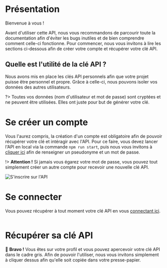 # Présentation

Bienvenue à vous !

Avant d'utiliser cette API, nous vous recommandons de parcourir toute la documentation afin d'éviter les bugs inutiles et de bien comprendre comment celle-ci fonctionne. Pour commencer, nous vous invitons à lire les sections ci-dessous afin de créer votre compte et récupérer votre clé API.

## Quelle est l'utilité de la clé API ?

Nous avons mis en place les clés API personnels afin que votre projet puisse être personnel et propre. Grâce à celle-ci, nous pouvons isoler vos données des autres utilisateurs.

?> Toutes vos données (nom d'utilisateur et mot de passe) sont cryptées et ne peuvent être utilisées. Elles ont juste pour but de générer votre clé.

# Se créer un compte

Vous l'aurez compris, la création d'un compte est obligatoire afin de pouvoir récupérer votre clé et intéragir avec l'API. Pour ce faire, vous devez lancer l'API en local via la commande `npm run start`, puis nous vous invitons à [cliquer ici](http://localhost:3333/users/create) afin de renseigner un pseudonyme et un mot de passe.

!> **Attention !** Si jamais vous égarez votre mot de passe, vous pouvez tout simplement créer un autre compte pour recevoir une nouvelle clé API.

<img src="./src/_media/register.png" alt="S'inscrire sur l'API" />

# Se connecter

Vous pouvez récupérer à tout moment votre clé API en vous [connectant ici](http://localhost:3333/users/signin).

<img src="./src/_media/login.png" alt="" />

# Récupérer sa clé API

:tada: **Bravo !** Vous êtes sur votre profil et vous pouvez apercevoir votre clé API dans le cadre gris. Afin de pouvoir l'utiliser, nous vous invitons simplement à cliquer dessus afin qu'elle soit copiée dans votre presse-papier.

<img src="./src/_media/profile.png" alt="" />